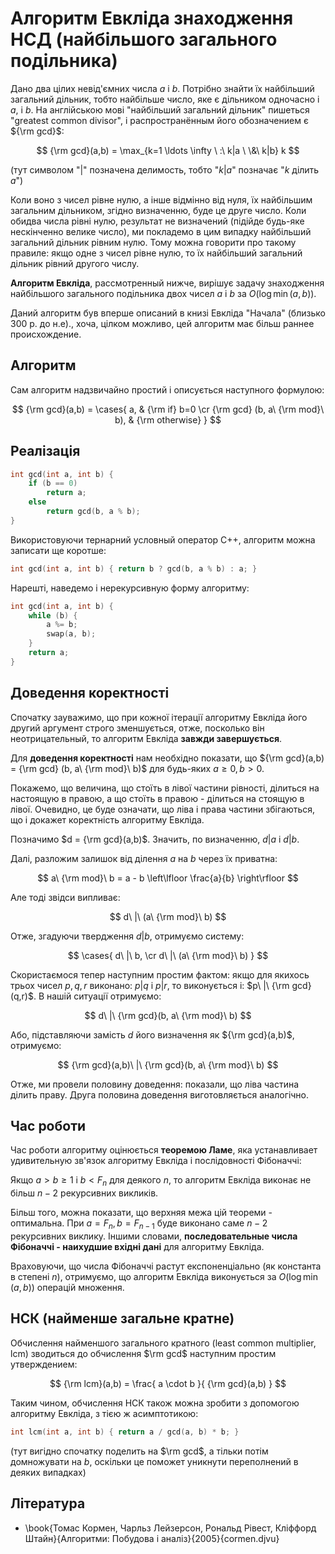 # Алгоритм Евкліда знаходження НСД (найбільшого загального подільника)

Дано два цілих невід'ємних числа $a$ і $b$. Потрібно знайти їх найбільший загальний дільник, тобто найбільше число, яке є дільником одночасно і $a$, і $b$. На англійською мові "найбільший загальний дільник" пишеться "greatest common divisor", і распространённым його обозначением є ${\rm gcd}$:

$$
{\rm gcd}(a,b) = \max_{k=1 \ldots \infty \ :\  k|a \ \&\  k|b} k
$$

(тут символом "$|$" позначена делимость, тобто "$k|a$" позначає "$k$ ділить $a$")

Коли воно з чисел рівне нулю, а інше відмінно від нуля, їх найбільшим загальним дільником, згідно визначенню, буде це друге число. Коли обидва числа рівні нулю, результат не визначений (підійде будь-яке нескінченно велике число), ми покладемо в цим випадку найбільший загальний дільник рівним нулю. Тому можна говорити про такому правиле: якщо одне з чисел рівне нулю, то їх найбільший загальний дільник рівний другого числу.

**Алгоритм Евкліда**, рассмотренный нижче, вирішує задачу знаходження найбільшого загального подільника двох чисел $a$ і $b$ за $O(\log \min(a,b))$.

Даний алгоритм був вперше описаний в книзі Евкліда "Начала" (близько 300 р. до н.е)., хоча, цілком можливо, цей алгоритм має більш раннее происхождение.

## Алгоритм

Сам алгоритм надзвичайно простий і описується наступного формулою:

$$
{\rm gcd}(a,b) = \cases{ a, & {\rm if} b=0 \cr {\rm gcd} (b, a\ {\rm mod}\ b), & {\rm otherwise} }
$$

## Реалізація

<!--- TODO: specify code snippet id -->
``` cpp
int gcd(int a, int b) {
    if (b == 0)
        return a;
    else
        return gcd(b, a % b);
}
```

Використовуючи тернарний условный оператор C++, алгоритм можна записати ще коротше:

<!--- TODO: specify code snippet id -->
``` cpp
int gcd(int a, int b) { return b ? gcd(b, a % b) : a; }
```

Нарешті, наведемо і нерекурсивную форму алгоритму:

<!--- TODO: specify code snippet id -->
``` cpp
int gcd(int a, int b) {
    while (b) {
        a %= b;
        swap(a, b);
    }
    return a;
}
```

## Доведення коректності

Спочатку зауважимо, що при кожної ітерації алгоритму Евкліда його другий аргумент строго зменшується, отже, посколько він неотрицательный, то алгоритм Евкліда **завжди завершується**.

Для **доведення коректності** нам необхідно показати, що ${\rm gcd}(a,b) = {\rm gcd} (b, a\ {\rm mod}\ b)$ для будь-яких $a \ge 0, b > 0$.

Покажемо, що величина, що стоїть в лівої частини рівності, ділиться на настоящую в правою, а що стоїть в правою - ділиться на стоящую в лівої. Очевидно, це буде означати, що ліва і права частини збігаються, що і докажет коректність алгоритму Евкліда.

Позначимо $d = {\rm gcd}(a,b)$. Значить, по визначенню, $d|a$ і $d|b$.

Далі, разложим залишок від ділення $a$ на $b$ через їх приватна:

$$
a\ {\rm mod}\ b = a - b \left\lfloor \frac{a}{b} \right\rfloor
$$

Але тоді звідси випливає:

$$
d\ |\ (a\ {\rm mod}\ b)
$$

Отже, згадуючи твердження $d|b$, отримуємо систему:

$$
\cases{ d\ |\ b, \cr d\ |\ (a\ {\rm mod}\ b) }
$$

Скористаємося тепер наступним простим фактом: якщо для якихось трьох чисел $p,q,r$ виконано: $p|q$ і $p|r$, то виконується і: $p\ |\ {\rm gcd}(q,r)$. В нашій ситуації отримуємо:

$$
d\ |\ {\rm gcd}(b, a\ {\rm mod}\ b)
$$

Або, підставляючи замість $d$ його визначення як ${\rm gcd}(a,b)$, отримуємо:

$$
{\rm gcd}(a,b)\ |\ {\rm gcd}(b, a\ {\rm mod}\ b)
$$

Отже, ми провели половину доведення: показали, що ліва частина ділить праву. Друга половина доведення виготовляється аналогічно.

## Час роботи

Час роботи алгоритму оцінюється **теоремою Ламе**, яка устанавливает удивительную зв'язок алгоритму Евкліда і послідовності Фібоначчі:

Якщо $a > b \ge 1$ і $b < F_n$ для деякого $n$, то алгоритм Евкліда виконає не більш $n-2$ рекурсивних викликів.

Більш того, можна показати, що верхняя межа цій теореми - оптимальна. При $a = F_n, b = F_{n-1}$ буде виконано саме $n-2$ рекурсивних виклику. Іншими словами, **последовательные числа Фібоначчі - наихудшие вхідні дані** для алгоритму Евкліда.

Враховуючи, що числа Фібоначчі растут експоненціально (як константа в степені $n$), отримуємо, що алгоритм Евкліда виконується за $O(\log \min(a,b))$ операцій множення.

## НСК (найменше загальне кратне)

Обчислення найменшого загального кратного (least common multiplier, lcm) зводиться до обчислення $\rm gcd$ наступним простим утверждением:

$$
{\rm lcm}(a,b) = \frac{ a \cdot b }{ {\rm gcd}(a,b) }
$$

Таким чином, обчислення НСК також можна зробити з допомогою алгоритму Евкліда, з тією ж асимптотикою:

<!--- TODO: specify code snippet id -->
``` cpp
int lcm(int a, int b) { return a / gcd(a, b) * b; }
```

(тут вигідно спочатку поделить на $\rm gcd$, а тільки потім домножувати на $b$, оскільки це поможет уникнути переполнений в деяких випадках)

## Література

* \book{Томас Кормен, Чарльз Лейзерсон, Рональд Рівест, Кліффорд Штайн}{Алгоритми: Побудова і аналіз}{2005}{cormen.djvu}
